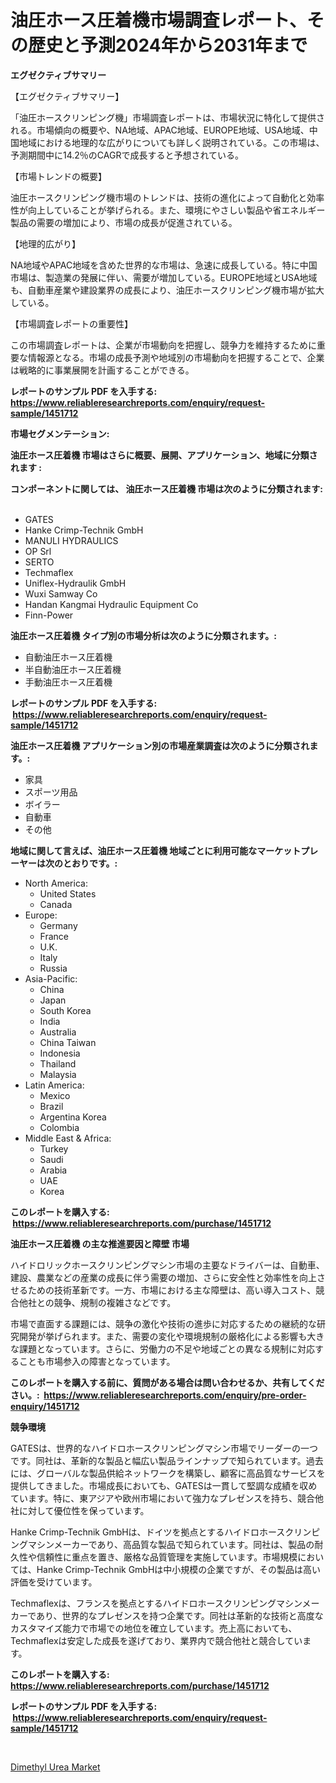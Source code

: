 <p><h1>油圧ホース圧着機市場調査レポート、その歴史と予測2024年から2031年まで</h1></p><p><strong>エグゼクティブサマリー</strong></p>
<p><p>【エグゼクティブサマリー】</p><p>「油圧ホースクリンピング機」市場調査レポートは、市場状況に特化して提供される。市場傾向の概要や、NA地域、APAC地域、EUROPE地域、USA地域、中国地域における地理的な広がりについても詳しく説明されている。この市場は、予測期間中に14.2％のCAGRで成長すると予想されている。</p><p>【市場トレンドの概要】</p><p>油圧ホースクリンピング機市場のトレンドは、技術の進化によって自動化と効率性が向上していることが挙げられる。また、環境にやさしい製品や省エネルギー製品の需要の増加により、市場の成長が促進されている。</p><p>【地理的広がり】</p><p>NA地域やAPAC地域を含めた世界的な市場は、急速に成長している。特に中国市場は、製造業の発展に伴い、需要が増加している。EUROPE地域とUSA地域も、自動車産業や建設業界の成長により、油圧ホースクリンピング機市場が拡大している。</p><p>【市場調査レポートの重要性】</p><p>この市場調査レポートは、企業が市場動向を把握し、競争力を維持するために重要な情報源となる。市場の成長予測や地域別の市場動向を把握することで、企業は戦略的に事業展開を計画することができる。</p></p>
<p><strong>レポートのサンプル PDF を入手する: <a href="https://www.reliableresearchreports.com/enquiry/request-sample/1451712">https://www.reliableresearchreports.com/enquiry/request-sample/1451712</a></strong></p>
<p><strong>市場セグメンテーション:</strong></p>
<p><strong> 油圧ホース圧着機 市場はさらに概要、展開、アプリケーション、地域に分類されます :</strong></p>
<p><strong>コンポーネントに関しては、 油圧ホース圧着機 市場は次のように分類されます: &nbsp;</strong></p>
<p><ul><li>GATES</li><li>Hanke Crimp-Technik GmbH</li><li>MANULI HYDRAULICS</li><li>OP Srl</li><li>SERTO</li><li>Techmaflex</li><li>Uniflex-Hydraulik GmbH</li><li>Wuxi Samway Co</li><li>Handan Kangmai Hydraulic Equipment Co</li><li>Finn-Power</li></ul></p>
<p><strong> 油圧ホース圧着機 タイプ別の市場分析は次のように分類されます。:</strong></p>
<p><ul><li>自動油圧ホース圧着機</li><li>半自動油圧ホース圧着機</li><li>手動油圧ホース圧着機</li></ul></p>
<p><strong>レポートのサンプル PDF を入手する: &nbsp;<a href="https://www.reliableresearchreports.com/enquiry/request-sample/1451712">https://www.reliableresearchreports.com/enquiry/request-sample/1451712</a></strong></p>
<p><strong> 油圧ホース圧着機 アプリケーション別の市場産業調査は次のように分類されます。:</strong></p>
<p><ul><li>家具</li><li>スポーツ用品</li><li>ボイラー</li><li>自動車</li><li>その他</li></ul></p>
<p><strong>地域に関して言えば、油圧ホース圧着機 地域ごとに利用可能なマーケットプレーヤーは次のとおりです。:</strong></p>
<p><ul>
    <li>
        North America:
        <ul>
            <li>United States</li>
            <li>Canada</li>
        </ul>
    </li>
    <li>
        Europe:
        <ul>
            <li>Germany</li>
            <li>France</li>
            <li>U.K.</li>
            <li>Italy</li>
            <li>Russia</li>
        </ul>
    </li>
    <li>
        Asia-Pacific:
        <ul>
            <li>China</li>
            <li>Japan</li>
            <li>South Korea</li>
            <li>India</li>
            <li>Australia</li>
            <li>China Taiwan</li>
            <li>Indonesia</li>
            <li>Thailand</li>
            <li>Malaysia</li>
        </ul>
    </li>
    <li>
        Latin America:
        <ul>
            <li>Mexico</li>
            <li>Brazil</li>
            <li>Argentina Korea</li>
            <li>Colombia</li>
        </ul>
    </li>
    <li>
        Middle East & Africa:
        <ul>
            <li>Turkey</li>
            <li>Saudi</li>
            <li>Arabia</li>
            <li>UAE</li>
            <li>Korea</li>
        </ul>
    </li>
    </ul></p>
<p><strong>このレポートを購入する: &nbsp;<a href="https://www.reliableresearchreports.com/purchase/1451712">https://www.reliableresearchreports.com/purchase/1451712</a></strong></p>
<p><strong>油圧ホース圧着機 の主な推進要因と障壁 市場</strong></p>
<p><p>ハイドロリックホースクリンピングマシン市場の主要なドライバーは、自動車、建設、農業などの産業の成長に伴う需要の増加、さらに安全性と効率性を向上させるための技術革新です。一方、市場における主な障壁は、高い導入コスト、競合他社との競争、規制の複雑さなどです。</p><p>市場で直面する課題には、競争の激化や技術の進歩に対応するための継続的な研究開発が挙げられます。また、需要の変化や環境規制の厳格化による影響も大きな課題となっています。さらに、労働力の不足や地域ごとの異なる規制に対応することも市場参入の障害となっています。</p></p>
<p><strong>このレポートを購入する前に、質問がある場合は問い合わせるか、共有してください。:&nbsp; <a href="https://www.reliableresearchreports.com/enquiry/pre-order-enquiry/1451712">https://www.reliableresearchreports.com/enquiry/pre-order-enquiry/1451712</a></strong></p>
<p><strong>競争環境</strong></p>
<p><p>GATESは、世界的なハイドロホースクリンピングマシン市場でリーダーの一つです。同社は、革新的な製品と幅広い製品ラインナップで知られています。過去には、グローバルな製品供給ネットワークを構築し、顧客に高品質なサービスを提供してきました。市場成長においても、GATESは一貫して堅調な成績を収めています。特に、東アジアや欧州市場において強力なプレゼンスを持ち、競合他社に対して優位性を保っています。</p><p>Hanke Crimp-Technik GmbHは、ドイツを拠点とするハイドロホースクリンピングマシンメーカーであり、高品質な製品で知られています。同社は、製品の耐久性や信頼性に重点を置き、厳格な品質管理を実施しています。市場規模においては、Hanke Crimp-Technik GmbHは中小規模の企業ですが、その製品は高い評価を受けています。</p><p>Techmaflexは、フランスを拠点とするハイドロホースクリンピングマシンメーカーであり、世界的なプレゼンスを持つ企業です。同社は革新的な技術と高度なカスタマイズ能力で市場での地位を確立しています。売上高においても、Techmaflexは安定した成長を遂げており、業界内で競合他社と競合しています。</p></p>
<p><strong>このレポートを購入する: &nbsp; <a href="https://www.reliableresearchreports.com/purchase/1451712">https://www.reliableresearchreports.com/purchase/1451712</a></strong></p>
<p><strong>レポートのサンプル PDF を入手する: &nbsp;<a href="https://www.reliableresearchreports.com/enquiry/request-sample/1451712">https://www.reliableresearchreports.com/enquiry/request-sample/1451712</a></strong><strong></strong></p>
<p>&nbsp;</p>
<p><p><a href="https://artistic-helicopter-ca9.notion.site/Dimethyl-Urea-Market-Growth-Market-Trends-COVID-19-Impact-and-Forecasts-for-period-from-2024-20-dadbbbb16df346f1ac11952628f71fde">Dimethyl Urea Market</a></p></p>